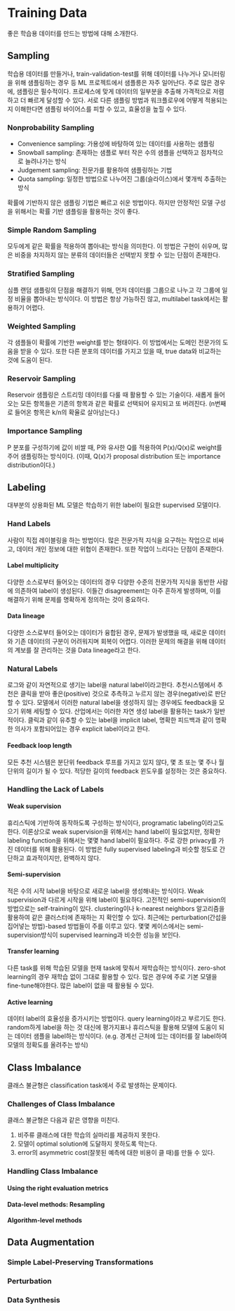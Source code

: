 # Training Data

좋은 학습용 데이터를 만드는 방법에 대해 소개한다. 

## Sampling
학습용 데이터를 만들거나, train-validation-test를 위해 데이터를 나누거나 모니터링을 위해 샘플링하는 경우 등 ML 프로젝트에서 샘플릉은 자주 일어난다.
주로 많은 경우에, 샘플링은 필수적이다. 
프로세스에 맞게 데이터의 일부분을 추출해 가격적으로 저렴하고 더 빠르게 달성할 수 있다.
서로 다른 샘플링 방법과 워크플로우에 어떻게 적용되는지 이해한다면 샘플링 바이어스를 피할 수 있고, 효율성을 높힐 수 있다. 

### Nonprobability Sampling

- Convenience sampling: 가용성에 바탕하여 있는 데이터를 사용하는 샘플링
- Snowball sampling: 존재하는 샘플로 부터 작은 수의 샘플을 선택하고 점차적으로 늘려나가는 방식 
- Judgement sampling: 전문가를 활용하여 샘플링하는 기법
- Quota sampling: 일정한 방법으로 나누어진 그룹(슬라이스)에서 몇개씩 추출하는 방식

확률에 기반하지 않은 샘플링 기법은 빠르고 쉬운 방법이다. 
하지만 안정적인 모델 구성을 위해서는 확률 기반 샘플링을 활용하는 것이 좋다.

### Simple Random Sampling
모두에게 같은 확률을 적용하여 뽑아내는 방식을 의미한다. 
이 방법은 구현이 쉬우며, 많은 비중을 차지하지 않는 분류의 데이터들은 선택받지 못할 수 있는 단점이 존재한다.

### Stratified Sampling
심플 랜덤 샘플링의 단점을 해결하기 위해, 먼저 데이터를 그룹으로 나누고 각 그룹에 일정 비율을 뽑아내는 방식이다.
이 방법은 항상 가능하진 않고, multilabel task에서는 활용하기 어렵다.

### Weighted Sampling
각 샘플들이 확률에 기반한 weight를 받는 형태이다.
이 방법에서는 도메인 전문가의 도움을 받을 수 있다. 
또한 다른 분포의 데이터를 가지고 있을 때, true data와 비교하는 것에 도움이 된다. 

### Reservoir Sampling
Reservoir 샘플링은 스트리밍 데이터를 다룰 때 활용할 수 있는 기술이다. 
새롭게 들어오는 모든 항목들은 기존의 항목과 같은 확률로 선택되어 유지되고 또 버려진다. (n번째로 들어온 항목은 k/n의 확율로 살아남는다.)

### Importance Sampling
P 분포를 구성하기에 값이 비쌀 때, P와 유사한 Q를 적용하여 P(x)/Q(x)로 weight를 주어 샘플링하는 방식이다.
(이때, Q(x)가 proposal distribution 또는 importance distribution이다.)


## Labeling
대부분의 상용화된 ML 모델은 학습하기 위한 label이 필요한 supervised 모델이다.

### Hand Labels
사람이 직접 레이블링을 하는 방법이다. 
많은 전문가적 지식을 요구하는 작업으로 비싸고, 데이터 개인 정보에 대한 위협이 존재한다. 
또한 작업이 느리다는 단점이 존재한다.

#### Label multiplicity
다양한 소스로부터 들어오는 데이터의 경우 다양한 수준의 전문가적 지식을 동반한 사람에 의존하여 label이 생성된다. 
이들간 disagreement는 아주 흔하게 발생하며, 이를 해결하기 위해 문제를 명확하게 정의하는 것이 중요하다. 

#### Data lineage
다양한 소스로부터 들어오는 데이터가 융합된 경우, 문제가 발생했을 때, 새로운 데이터와 기존 데이터의 구분이 어려워지며 회복이 어렵다.
이러한 문제의 해결을 위해 데이터의 계보를 잘 관리하는 것을 Data lineage라고 한다.


### Natural Labels
로그와 같이 자연적으로 생기는 label을 natural label이라고한다.
추천시스템에서 추천은 클릭을 받아 좋은(positive) 것으로 추측하고 누르지 않는 경우(negative)로 판단할 수 있다.
모델에서 이러한 natural label을 생성하지 않는 경우에도 feedback을 모으기 위해 세팅할 수 있다.
산업에서는 이러한 자연 생성 label을 활용하는 task가 일반적이다.
클릭과 같이 유추할 수 있는 label을 implicit label, 명확한 피드백과 같이 명확한 의사가 포함되어있는 경우 explicit label이라고 한다.

#### Feedback loop length
모든 추천 시스템은 분단위 feedback 루프를 가지고 있지 않다, 몇 초 또는 몇 주나 월 단위의 길이가 될 수 있다.
적당한 길이의 feedback 윈도우를 설정하는 것은 중요하다.

### Handling the Lack of Labels

#### Weak supervision
휴리스틱에 기반하여 동작하도록 구성하는 방식이다, programatic labeling이라고도 한다. 
이론상으로 weak supervision을 위해서는 hand label이 필요없지만, 정확한 labeling function을 위해서는 몇몇 hand label이 필요하다. 
주로 강한 privacy를 가진 데이터를 위해 활용된다.
이 방법은 fully supervised labeling과 비슷할 정도로 간단하고 효과적이지만, 완벽하지 않다.

#### Semi-supervision
적은 수의 시작 label을 바탕으로 새로운 label을 생성해내는 방식이다. Weak supervision과 다르게 시작을 위해 label이 필요하다.
고전적인 semi-supervision의 방법으로는 self-training이 있다. 
clustering이나 k-nearest neighbors 알고리즘을 활용하여 같은 클러스터에 존재하는 지 확인할 수 있다. 
최근에는 perturbation(간섭을 집어넣는 방법)-based 방법들이 주를 이루고 있다.
몇몇 케이스에서는 semi-supervision방식이 supervised learning과 비슷한 성능을 보인다. 

#### Transfer learning
다른 task를 위해 학습된 모델을 현재 task에 맞춰서 재학습하는 방식이다.
zero-shot learning의 경우 재학습 없이 그대로 활용할 수 있다. 많은 경우에 주로 기본 모델을 fine-tune해야한다.
많은 label이 없을 때 활용될 수 있다.

#### Active learning
데이터 label의 효율성을 증가시키는 방법이다. query learning이라고 부르기도 한다.
random하게 label을 하는 것 대신에 평가지표나 휴리스틱을 활용해 모델에 도움이 되는 데이터 샘플을 label하는 방식이다.
(e.g. 경계선 근처에 있는 데이터를 잘 label하여 모델의 정확도를 올려주는 방식)


## Class Imbalance
클래스 불균형은 classification task에서 주로 발생하는 문제이다. 

### Challenges of Class Imbalance
클래스 불균형은 다음과 같은 영향을 미친다.
1. 비주류 클래스에 대한 학습의 실마리를 제공하지 못한다.
2. 모델이 optimal solution에 도달하지 못하도록 막는다.
3. error의 asymmetric cost(잘못된 예측에 대한 비용이 클 때)를 만들 수 있다. 

### Handling Class Imbalance

#### Using the right evaluation metrics

#### Data-level methods: Resampling

#### Algorithm-level methods

## Data Augmentation

### Simple Label-Preserving Transformations

### Perturbation

### Data Synthesis
